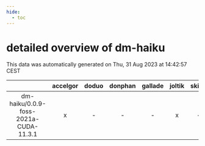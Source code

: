 ```yaml
---
hide:
  - toc
---
```


detailed overview of dm-haiku
=============================


This data was automatically generated on Thu, 31 Aug 2023 at 14:42:57 CEST  

| |accelgor|doduo|donphan|gallade|joltik|skitty|swalot|victini|
| :---: | :---: | :---: | :---: | :---: | :---: | :---: | :---: | :---: |
|dm-haiku/0.0.9-foss-2021a-CUDA-11.3.1|x|-|-|-|x|-|-|-|
